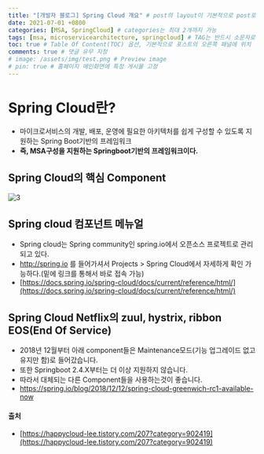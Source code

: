 ```yaml
---
title: "[개발자 블로그] Spring Cloud 개요" # post의 layout이 기본적으로 post로 설정되어있어서 Front Matter에 따로 layout변수를 만들어 주지 않아도 됨
date: 2021-07-01 +0800
categories: [MSA, SpringCloud] # categories는 최대 2개까지 가능
tags: [msa, microservicearchitecture, springcloud] # TAG는 반드시 소문자로 이루어져야함, 0~무한개까지 지정 가능
toc: true # Table Of Content(TOC) 옵션, 기본적으로 포스트의 오른쪽 패널에 위치
comments: true # 댓글 유무 지정
# image: /assets/img/test.png # Preview image
# pin: true # 홈페이지 메인화면에 특정 게시물 고정
---
```


# Spring Cloud란?
- 마이크로서비스의 개발, 배포, 운영에 필요한 아키텍처를 쉽게 구성할 수 있도록 지원하는 Spring Boot기반의 프레임워크
- <b>즉, MSA구성을 지원하는 Springboot기반의 프레임워크이다.</b>

## Spring Cloud의 핵심 Component
![3](https://user-images.githubusercontent.com/44339530/115350118-a86e7900-a1ef-11eb-86bc-f6383465687e.png)<br>

## Spring cloud 컴포넌트 메뉴얼
- Spring cloud는 Spring community인 spring.io에서 오픈소스 프로젝트로 관리되고 있다.
- http://spring.io 를 들어가셔서 Projects > Spring Cloud에서 자세하게 확인 가능하다.(밑에 링크를 통해서 바로 접속 가능)<br>
- [https://docs.spring.io/spring-cloud/docs/current/reference/html/](https://docs.spring.io/spring-cloud/docs/current/reference/html/)

## Spring Cloud Netflix의 zuul, hystrix, ribbon EOS(End Of Service)
- 2018년 12월부터 아래 component들은 Maintenance모드(기능 업그레이드 없고 유지만 함)로 들어갔습니다.
- 또한 Springboot 2.4.X부터는 더 이상 지원하지 않습니다.
- 따라서 대체되는 다른 Component들을 사용하는것이 좋습니다.
- https://spring.io/blog/2018/12/12/spring-cloud-greenwich-rc1-available-now<br>

#### 출처
- [https://happycloud-lee.tistory.com/207?category=902419](https://happycloud-lee.tistory.com/207?category=902419)